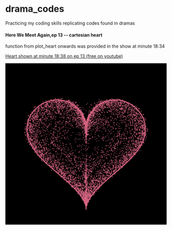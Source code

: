 # drama_codes
Practicing my coding skills replicating codes found in dramas


#### Here We Meet Again,ep 13 -- cartesian heart
function from plot_heart onwards was provided in the show at minute 18:34

[Heart shown at minute 18:38 on ep 13 (free on youtube)](https://youtu.be/YVLSP2WdorU?si=yBREVEEuq3XU8tVt&t=1118)

<img src="/HereWeMeetAgain/love.gif">

